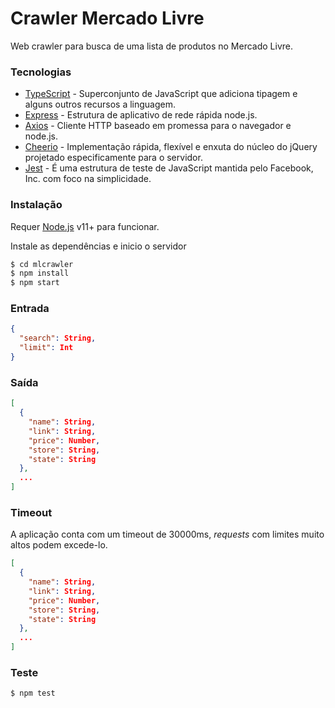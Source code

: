 # Crawler Mercado Livre

Web crawler para busca de uma lista de produtos no Mercado Livre.

### Tecnologias

- [TypeScript] - Superconjunto de JavaScript que adiciona tipagem e alguns outros recursos a linguagem.
- [Express] - Estrutura de aplicativo de rede rápida node.js.
- [Axios] - Cliente HTTP baseado em promessa para o navegador e node.js.
- [Cheerio] - Implementação rápida, flexível e enxuta do núcleo do jQuery projetado especificamente para o servidor.
- [Jest] - É uma estrutura de teste de JavaScript mantida pelo Facebook, Inc. com foco na simplicidade.

### Instalação

Requer [Node.js](https://nodejs.org/) v11+ para funcionar.

Instale as dependências e inicio o servidor

```sh
$ cd mlcrawler
$ npm install
$ npm start
```

### Entrada

```json
{
  "search": String,
  "limit": Int
}
```

### Saída

````json
[
  {
    "name": String,
    "link": String,
    "price": Number,
    "store": String,
    "state": String
  },
  ...
]
````

### Timeout

A aplicação conta com um timeout de 30000ms, _requests_ com limites muito altos podem excede-lo.

```json
[
  {
    "name": String,
    "link": String,
    "price": Number,
    "store": String,
    "state": String
  },
  ...
]
````

### Teste

```sh
$ npm test
```

[typescript]: https://www.typescriptlang.org/
[axios]: https://github.com/axios/axios/
[cheerio]: https://github.com/cheeriojs/cheerio/
[express]: http://expressjs.com/
[jest]: https://jestjs.io/
